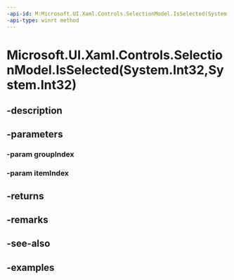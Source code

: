 ```yaml
---
-api-id: M:Microsoft.UI.Xaml.Controls.SelectionModel.IsSelected(System.Int32,System.Int32)
-api-type: winrt method
---
```


# Microsoft.UI.Xaml.Controls.SelectionModel.IsSelected(System.Int32,System.Int32)

<!--
public System.Nullable<bool> IsSelected (int groupIndex, int itemIndex);
-->


## -description

## -parameters

### -param groupIndex

### -param itemIndex

## -returns

## -remarks

## -see-also

## -examples


